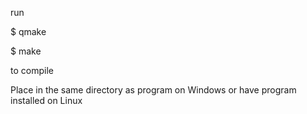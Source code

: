 run

$ qmake

$ make 

to compile
 
Place in the same directory as program on Windows
or have program installed on Linux


